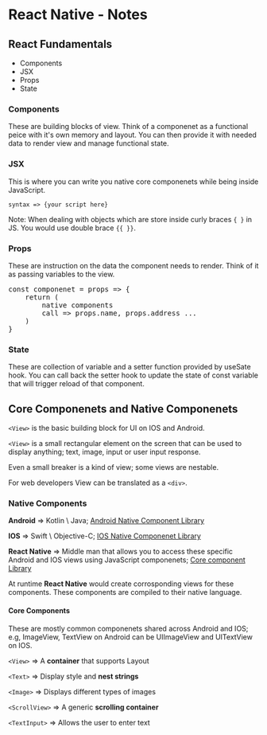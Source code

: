 # React Native - Notes

## React Fundamentals

- Components
- JSX
- Props
- State

### Components

These are building blocks of view. Think of a componenet as a functional peice with it's own memory and layout. You can then provide it with needed data to render view and manage functional state.

### JSX

This is where you can write you native core componenets while being inside JavaScript.

`syntax => {your script here}`

Note: When dealing with objects which are store inside curly braces `{ }` in JS. You would use double brace `{{ }}`.

### Props

These are instruction on the data the component needs to render. Think of it as passing variables to the view.
<pre>
const componenet = props => {
	return (
		native components
		call => props.name, props.address ...
	)
}
</pre>

### State

These are collection of variable and a setter function provided by useSate hook. You can call back the setter hook to update the state of const variable that will trigger reload of that component.

## Core Componenets and Native Componenets

`<View>` is the basic building block for UI on IOS and Android.

`<View>` is a small rectangular element on the screen that can be used to display anything; text, image, input or user input response.

Even a small breaker is a kind of view; some views are nestable.

For web developers View can be translated as a `<div>`.

### Native Components

__Android__ => Kotlin \ Java; [Android Native Component Library ](https://reactnative.dev/docs/native-components-android?android-language=kotlin)

__IOS__ => Swift \ Objective-C; [IOS Native Componenet Library](https://reactnative.dev/docs/native-components-ios)

__React Native__ => Middle man that allows you to access these specific Android and IOS views using JavaScript componenets; [Core component Library](https://reactnative.directory/)

At runtime __React Native__ would create corrosponding views for these components. These components are compiled to their native language.

#### Core Components

These are mostly common componenets shared across Android and IOS; e.g, ImageView, TextView on Android can be UIImageView and UITextView on IOS.

`<View>` => A __container__ that supports Layout

`<Text>` => Display style and __nest strings__

`<Image>` => Displays different types of images

`<ScrollView>` => A generic __scrolling container__

`<TextInput>` => Allows the user to enter text





